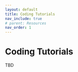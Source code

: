 ```yaml
---
layout: default
title: Coding Tutorials
nav_include: true
# parent: Resources
nav_order: 1
---
```


# Coding Tutorials

TBD